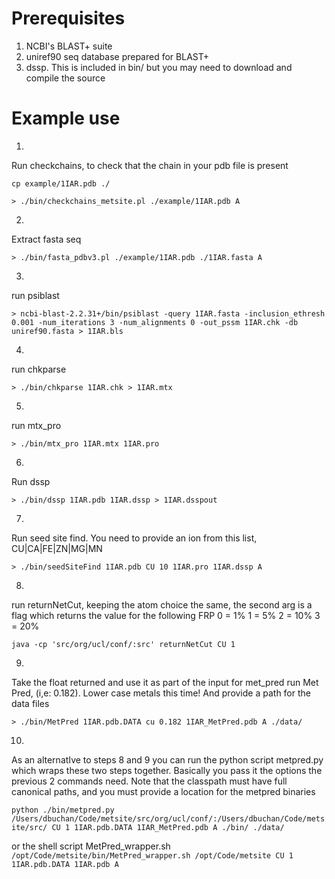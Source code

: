 # Prerequisites

1. NCBI's BLAST+ suite
2. uniref90 seq database prepared for BLAST+
3. dssp. This is included in bin/ but you may need to download and compile the source

# Example use

1)
Run checkchains, to check that the chain in your pdb file is present

`cp example/1IAR.pdb ./`

`> ./bin/checkchains_metsite.pl ./example/1IAR.pdb A`

2)
Extract fasta seq

`> ./bin/fasta_pdbv3.pl ./example/1IAR.pdb ./1IAR.fasta A`

3)
run psiblast

`> ncbi-blast-2.2.31+/bin/psiblast -query 1IAR.fasta -inclusion_ethresh 0.001 -num_iterations 3 -num_alignments 0 -out_pssm 1IAR.chk -db uniref90.fasta > 1IAR.bls`

4)
run chkparse

`> ./bin/chkparse 1IAR.chk > 1IAR.mtx`

5)
run mtx_pro

`> ./bin/mtx_pro 1IAR.mtx 1IAR.pro`

6)
Run dssp

`> ./bin/dssp 1IAR.pdb 1IAR.dssp > 1IAR.dsspout`

7)
Run seed site find. You need to provide an ion from this list,
CU|CA|FE|ZN|MG|MN

`> ./bin/seedSiteFind 1IAR.pdb CU 10 1IAR.pro 1IAR.dssp A`


8)
run returnNetCut, keeping the atom choice the same, the second arg is a flag which returns the value for the following FRP
0 = 1%
1 = 5%
2 = 10%
3 = 20%

`java -cp 'src/org/ucl/conf/:src' returnNetCut CU 1`

9)
Take the float returned and use it as part of the input for met_pred
run Met Pred, (i,e: 0.182). Lower case metals this time! And provide a path for the data files

`> ./bin/MetPred 1IAR.pdb.DATA cu 0.182 1IAR_MetPred.pdb A ./data/`

10)
As an alternatIve to steps 8 and 9 you can run the python script metpred.py which
wraps these two steps together. Basically you pass it the options the previous 2 commands need. Note that the classpath must have full canonical paths, and you must provide a location for the metpred binaries

`python ./bin/metpred.py /Users/dbuchan/Code/metsite/src/org/ucl/conf/:/Users/dbuchan/Code/metsite/src/ CU 1 1IAR.pdb.DATA 1IAR_MetPred.pdb A ./bin/ ./data/`

or the shell script MetPred_wrapper.sh
`/opt/Code/metsite/bin/MetPred_wrapper.sh /opt/Code/metsite CU 1 1IAR.pdb.DATA 1IAR.pdb A`
